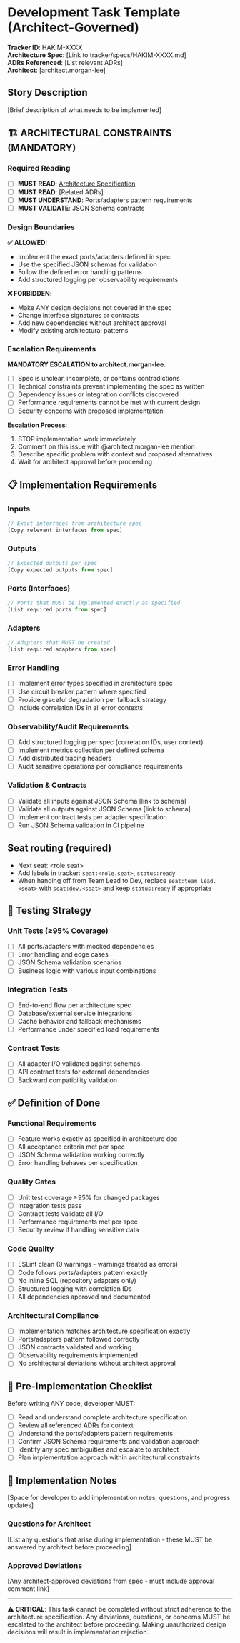 # Development Task Template (Architect-Governed)

**Tracker ID**: HAKIM-XXXX  
**Architecture Spec**: [Link to tracker/specs/HAKIM-XXXX.md]  
**ADRs Referenced**: [List relevant ADRs]  
**Architect**: [architect.morgan-lee]  

## Story Description

[Brief description of what needs to be implemented]

## 🏗️ **ARCHITECTURAL CONSTRAINTS (MANDATORY)**

### Required Reading
- [ ] **MUST READ**: [Architecture Specification](../tracker/specs/HAKIM-XXXX.md)
- [ ] **MUST READ**: [Related ADRs] 
- [ ] **MUST UNDERSTAND**: Ports/adapters pattern requirements
- [ ] **MUST VALIDATE**: JSON Schema contracts

### Design Boundaries 
**✅ ALLOWED**:
- Implement the exact ports/adapters defined in spec
- Use the specified JSON schemas for validation
- Follow the defined error handling patterns
- Add structured logging per observability requirements

**❌ FORBIDDEN**:
- Make ANY design decisions not covered in the spec
- Change interface signatures or contracts
- Add new dependencies without architect approval
- Modify existing architectural patterns

### Escalation Requirements
**MANDATORY ESCALATION to architect.morgan-lee**:
- [ ] Spec is unclear, incomplete, or contains contradictions
- [ ] Technical constraints prevent implementing the spec as written  
- [ ] Dependency issues or integration conflicts discovered
- [ ] Performance requirements cannot be met with current design
- [ ] Security concerns with proposed implementation

**Escalation Process**:
1. STOP implementation work immediately
2. Comment on this issue with @architect.morgan-lee mention
3. Describe specific problem with context and proposed alternatives
4. Wait for architect approval before proceeding

## 📋 **Implementation Requirements**

### Inputs
```typescript
// Exact interfaces from architecture spec
[Copy relevant interfaces from spec]
```

### Outputs  
```typescript
// Expected outputs per spec
[Copy expected outputs from spec]
```

### Ports (Interfaces)
```typescript
// Ports that MUST be implemented exactly as specified
[List required ports from spec]
```

### Adapters
```typescript  
// Adapters that MUST be created
[List required adapters from spec]
```

### Error Handling
- [ ] Implement error types specified in architecture spec
- [ ] Use circuit breaker pattern where specified
- [ ] Provide graceful degradation per fallback strategy
- [ ] Include correlation IDs in all error contexts

### Observability/Audit Requirements
- [ ] Add structured logging per spec (correlation IDs, user context)
- [ ] Implement metrics collection per defined schema
- [ ] Add distributed tracing headers  
- [ ] Audit sensitive operations per compliance requirements

### Validation & Contracts
- [ ] Validate all inputs against JSON Schema [link to schema]
- [ ] Validate all outputs against JSON Schema [link to schema]  
- [ ] Implement contract tests per adapter specification
- [ ] Run JSON Schema validation in CI pipeline

## Seat routing (required)

- Next seat: <role.seat>
- Add labels in tracker: `seat:<role.seat>`, `status:ready`
- When handing off from Team Lead to Dev, replace `seat:team_lead.<seat>` with `seat:dev.<seat>` and keep `status:ready` if appropriate

## 🧪 **Testing Strategy**

### Unit Tests (≥95% Coverage)
- [ ] All ports/adapters with mocked dependencies
- [ ] Error handling and edge cases
- [ ] JSON Schema validation scenarios
- [ ] Business logic with various input combinations

### Integration Tests
- [ ] End-to-end flow per architecture spec
- [ ] Database/external service integrations
- [ ] Cache behavior and fallback mechanisms  
- [ ] Performance under specified load requirements

### Contract Tests
- [ ] All adapter I/O validated against schemas
- [ ] API contract tests for external dependencies
- [ ] Backward compatibility validation

## ✅ **Definition of Done**

### Functional Requirements
- [ ] Feature works exactly as specified in architecture doc
- [ ] All acceptance criteria met per spec
- [ ] JSON Schema validation working correctly
- [ ] Error handling behaves per specification

### Quality Gates
- [ ] Unit test coverage ≥95% for changed packages
- [ ] Integration tests pass
- [ ] Contract tests validate all I/O
- [ ] Performance requirements met per spec
- [ ] Security review if handling sensitive data

### Code Quality
- [ ] ESLint clean (0 warnings - warnings treated as errors)
- [ ] Code follows ports/adapters pattern exactly
- [ ] No inline SQL (repository adapters only)
- [ ] Structured logging with correlation IDs
- [ ] All dependencies approved and documented

### Architectural Compliance
- [ ] Implementation matches architecture specification exactly
- [ ] Ports/adapters pattern followed correctly  
- [ ] JSON contracts validated and working
- [ ] Observability requirements implemented
- [ ] No architectural deviations without architect approval

## 🚨 **Pre-Implementation Checklist**

Before writing ANY code, developer MUST:
- [ ] Read and understand complete architecture specification
- [ ] Review all referenced ADRs for context
- [ ] Understand the ports/adapters pattern requirements
- [ ] Confirm JSON Schema requirements and validation approach
- [ ] Identify any spec ambiguities and escalate to architect
- [ ] Plan implementation approach within architectural constraints

## 📝 **Implementation Notes**

[Space for developer to add implementation notes, questions, and progress updates]

### Questions for Architect
[List any questions that arise during implementation - these MUST be answered by architect before proceeding]

### Approved Deviations  
[Any architect-approved deviations from spec - must include approval comment link]

---

**⚠️ CRITICAL**: This task cannot be completed without strict adherence to the architecture specification. Any deviations, questions, or concerns MUST be escalated to the architect before proceeding. Making unauthorized design decisions will result in implementation rejection.